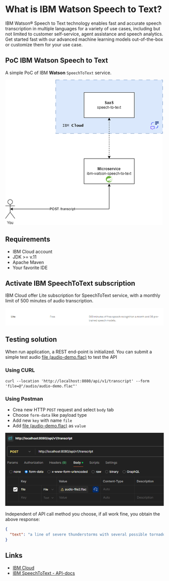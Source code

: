 # What is IBM Watson Speech to Text?

IBM Watson® Speech to Text technology enables fast and accurate speech transcription in multiple languages for a variety of use cases, including but not limited to customer self-service, agent assistance and speech analytics. Get started fast with our advanced machine learning models out-of-the-box or customize them for your use case.


## PoC IBM Watson Speech to Text

A simple PoC of IBM **Watson** `SpeechToText` service.

![PoC olution architecute](docs/img/solution-architecute.png)

## Requirements

- IBM Cloud account
- JDK >= v.11
- Apache Maven
- Your favorite IDE

## Activate IBM SpeechToText subscription

IBM Cloud offer Lite subscription for SpeechToText service, with a monthly limit of 500 minutes of audio transcription.

![IBM SpeechToText Lite](docs/img/ibm-speech-to-text-subscription-lite.png)

## Testing solution

When run application, a REST end-point is initialized. You can submit a simple test
audio [file (audio-demo.flac)](src/test/resources/audio/audio-demo.flac) to test the API

### Using CURL

```shell
curl --location 'http://localhost:8080/api/v1/transcript' --form 'file=@"/audio/audio-demo.flac"'
```

### Using Postman

- Crea new HTTP `POST` request and select `body` tab
- Choose `form-data` like payload type
- Add new `key` with name `file`
- Add [file (audio-demo.flac)](src/test/resources/audio/audio-demo.flac) as `value`

![Postman configuration](docs/img/postman-request-config.png)

Independent of API call method you choose, if all work fine, you obtain the above response:

```json lines
{
  "text": "a line of severe thunderstorms with several possible tornadoes is approaching Colorado on Sunday "
}
```

## Links

- [IBM Cloud](https://cloud.ibm.com/)
- [IBM SpeechToText - API-docs](https://cloud.ibm.com/apidocs/speech-to-text?code=java#introduction)